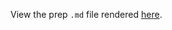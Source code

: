 View the prep `.md` file rendered [here](https://github.com/OHI-Science/bhi/blob/draft/baltic2015/prep/pressures/pressure_secchi/pressure_secchi_prep.md).
